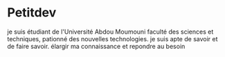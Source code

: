 # Petitdev
je suis étudiant de l'Université Abdou Moumouni
faculté des sciences et techniques, 
pationné des nouvelles technologies.
je suis apte  de savoir et de faire savoir.
élargir ma connaissance et repondre au besoin 

